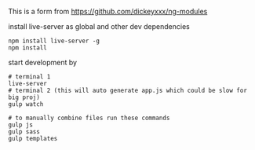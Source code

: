 This is a form from https://github.com/dickeyxxx/ng-modules

install live-server as global and other dev dependencies

    npm install live-server -g
    npm install

start development by

    # terminal 1
    live-server
    # terminal 2 (this will auto generate app.js which could be slow for big proj)
    gulp watch

    # to manually combine files run these commands
    gulp js
    gulp sass
    gulp templates

